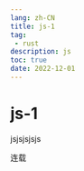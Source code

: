 ```yaml
---
lang: zh-CN
title: js-1
tag: 
 - rust
description: js
toc: true
date: 2022-12-01
---
```


# js-1

jsjsjsjsjs

连载
